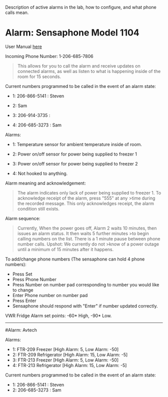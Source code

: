 Description of active alarms in the lab, how to configure, and what phone calls mean.


# Alarm: Sensaphone Model 1104
User Manual [here](http://www.sensaphone.com/legacy-products/1104Manual.pdf)

Incoming Phone Number: 1-206-685-7806

> This allows for you to call the alarm and receive updates on connected alarms, as well as listen to what is happening inside of the room for 15 seconds.

Current numbers programmed to be called in the event of an alarm state:

- 1: 206-866-5141 : Steven

- 2: Sam

- 3: 206-914-3735 :

- 4: 206-685-3273 : Sam

Alarms:

- 1: Temperature sensor for ambient temperature inside of room.

- 2: Power on/off sensor for power being supplied to freezer 1

- 3: Power on/off sensor for power being supplied to freezer 2

- 4: Not hooked to anything.

Alarm meaning and acknowledgement: 
>The alarm indicates only lack of power being supplied to freezer 1. To acknowledge receipt of the alarm, press "555" at any >time during the recorded message. This only acknowledges receipt, the alarm condition still exists.

Alarm sequence:
>Currently, When the power goes off, Alarm 2 waits 10 minutes, then issues an alarm status. It then waits 5 further minutes >to begin calling numbers on the list. There is a 1 minute pause between phone number calls. Upshot: We currently do not >know of a power outage until a minimum of 15 minutes after it happens.

To add/change phone numbers (The sensaphone can hold 4 phone numbers):
- Press Set
- Press Phone Number
- Press Number on number pad corresponding to number you would like to change
- Enter Phone number on number pad
- Press Enter
- Sensaphone should respond with "Enter" if number updated correctly.

VWR Fridge Alarm set points: -60* High, -90* Low.

---

#Alarm: Avtech

Alarms:
- 1: FTR-209 Freezer [High Alarm: 5, Low Alarm: -50]
- 2: FTR-209 Refrigerator [High Alarm: 15, Low Alarm: -5]
- 3: FTR-213 Freezer [High Alarm: 5, Low Alarm: -50]
- 4: FTR-213 Refrigerator [High Alarm: 15, Low Alarm: -5]

Current numbers programmed to be called in the event of an alarm state:
- 1: 206-866-5141 : Steven
- 2: 206-685-3273 : Sam
